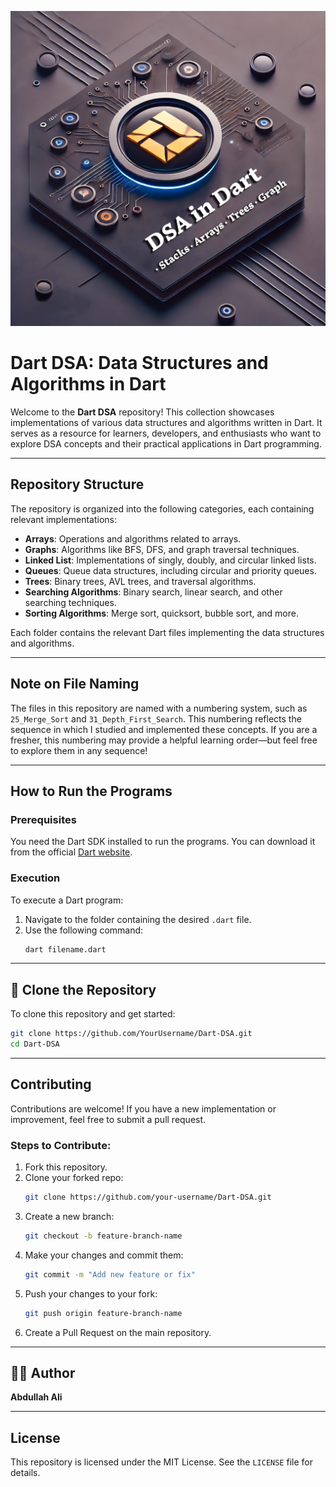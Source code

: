 ![Alt text](https://github.com/AbdullahAli2005/Data-Structures-and-Algorithms-in-Dart/raw/main/DSA%20Dart.png)


# Dart DSA: Data Structures and Algorithms in Dart  

Welcome to the **Dart DSA** repository! This collection showcases implementations of various data structures and algorithms written in Dart. It serves as a resource for learners, developers, and enthusiasts who want to explore DSA concepts and their practical applications in Dart programming.  

---

## Repository Structure  

The repository is organized into the following categories, each containing relevant implementations:  

- **Arrays**: Operations and algorithms related to arrays.  
- **Graphs**: Algorithms like BFS, DFS, and graph traversal techniques.  
- **Linked List**: Implementations of singly, doubly, and circular linked lists.  
- **Queues**: Queue data structures, including circular and priority queues.  
- **Trees**: Binary trees, AVL trees, and traversal algorithms.  
- **Searching Algorithms**: Binary search, linear search, and other searching techniques.  
- **Sorting Algorithms**: Merge sort, quicksort, bubble sort, and more.  

Each folder contains the relevant Dart files implementing the data structures and algorithms.  

---

## Note on File Naming  

The files in this repository are named with a numbering system, such as `25_Merge_Sort` and `31_Depth_First_Search`. This numbering reflects the sequence in which I studied and implemented these concepts. If you are a fresher, this numbering may provide a helpful learning order—but feel free to explore them in any sequence!  

---

## How to Run the Programs

### Prerequisites
You need the Dart SDK installed to run the programs. You can download it from the official [Dart website](https://dart.dev/get-dart).

### Execution
To execute a Dart program:
1. Navigate to the folder containing the desired `.dart` file.
2. Use the following command:
   ```bash
   dart filename.dart
   ```

---

## 🚀 Clone the Repository

To clone this repository and get started:
```bash
git clone https://github.com/YourUsername/Dart-DSA.git
cd Dart-DSA
```

---

## Contributing

Contributions are welcome! If you have a new implementation or improvement, feel free to submit a pull request.

### Steps to Contribute:
1. Fork this repository.
2. Clone your forked repo:
   ```bash
   git clone https://github.com/your-username/Dart-DSA.git
   ```
3. Create a new branch:
   ```bash
   git checkout -b feature-branch-name
   ```
4. Make your changes and commit them:
   ```bash
   git commit -m "Add new feature or fix"
   ```
5. Push your changes to your fork:
   ```bash
   git push origin feature-branch-name
   ```
6. Create a Pull Request on the main repository.

---

## 👩‍💻 Author

**Abdullah Ali**  

---

## License

This repository is licensed under the MIT License. See the `LICENSE` file for details.
